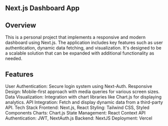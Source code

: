 ## Next.js Dashboard App

## Overview

This is a personal project that implements a responsive and modern dashboard using Next.js. The application includes key features such as user authentication, dynamic data fetching, and visualization. It's designed to be a scalable solution that can be expanded with additional functionality as needed.

## Features

User Authentication: Secure login system using Next-Auth.
Responsive Design: Mobile-first approach with media queries for various screen sizes.
Data Visualization: Integration with chart libraries like Chart.js for displaying analytics.
API Integration: Fetch and display dynamic data from a third-party API.
Tech Stack
Frontend: Next.js, React
Styling: Tailwind CSS, Styled Components
Charts: Chart.js
State Management: React Context API
Authentication: JWT, NextAuth.js
Backend: NextJS
Deployment: Vercel

